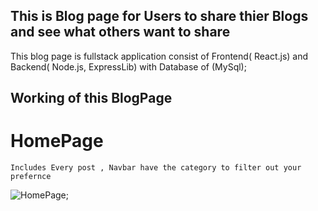 ## This is Blog page for Users to share thier Blogs and see what others want to share
 This blog page is fullstack application consist of Frontend( React.js) and 
 Backend( Node.js, ExpressLib) with Database of (MySql);


## Working of this BlogPage

 # HomePage
    Includes Every post , Navbar have the category to filter out your prefernce

![HomePage](blogApp/public/homePage);
    
    
